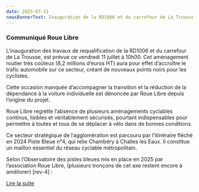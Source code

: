 ```yaml
---
date: 2025-07-11
newsBannerText: Inauguration de la RD1006 et du carrefour de La Trousse 
---
```


### Communiqué Roue Libre

L’inauguration des travaux de requalification de la RD1006 et du carrefour de La Trousse, est prévue ce vendredi 11 juillet à 10h00. Cet aménagement routier très coûteux (8,2 millions d’euros HT) aura pour effet d’accroître le trafic automobile sur ce secteur, créant de nouveaux points noirs pour les cyclistes.

Cette occasion manquée d’accompagner la transition et la réduction de la dépendance à la voiture individuelle est dénoncée par Roue Libre depuis l’origine du projet.

Roue Libre regrette l’absence de plusieurs aménagements cyclables continus, lisibles et véritablement sécurisés, pourtant indispensables pour permettre à toutes et tous de se déplacer à vélo dans de bonnes conditions.

Ce secteur stratégique de l’agglomération est parcouru par l’itinéraire fléché en 2024 Piste Bleue n°4, qui relie Chambéry à Challes les Eaux. Il constitue un maillon essentiel du réseau cyclable métropolitain.

Selon l’Observatoire des pistes bleues mis en place en 2025 par l’association Roue Libre, (plusieurs tronçons de cet axe restent encore à améliorer) [rev-4] : 

[Lire la suite](https://rouelibre.net/2025/07/08/communique-grand-chambery-inauguration-de-la-rd1006-et-du-carrefour-de-la-trousse-un-amenagement-du-passe/)